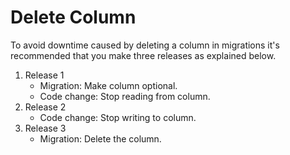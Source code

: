 # Delete Column

To avoid downtime caused by deleting a column in migrations it's recommended that you make three releases as explained below.

1. Release 1
    - Migration: Make column optional.
    - Code change: Stop reading from column.
2. Release 2
    - Code change: Stop writing to column.
3. Release 3
    - Migration: Delete the column.
